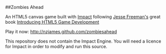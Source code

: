 ##Zombies Ahead

An HTML5 canvas game built with [Impact](http://impactjs.com/) following [Jesse Freeman's](https://github.com/theflashbum) great book [Introducing HTML5 Game Development](http://www.amazon.com/gp/product/1449315178/?tag=nzjamescom-20)

Play it now: http://nzjames.github.com/zombiesahead

This repository does not contain the Impact Engine.  You will need a licence for Impact in order to modify and run this source.
